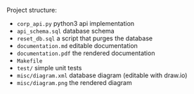 Project structure:

- `corp_api.py` python3 api implementation
- `api_schema.sql` database schema
- `reset_db.sql` a script that purges the database
- `documentation.md` editable documentation
- `documentation.pdf` the rendered documentation
- `Makefile`
- `test/` simple unit tests
- `misc/diagram.xml` database diagram (editable with draw.io)
- `misc/diagram.png` the rendered diagram




    
